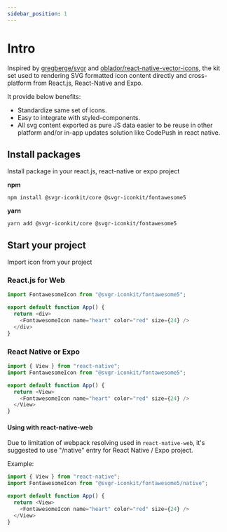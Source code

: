 ```yaml
---
sidebar_position: 1
---
```


# Intro



Inspired by [gregberge/svgr](https://github.com/gregberge/svgr) and [oblador/react-native-vector-icons](https://github.com/oblador/react-native-vector-icons), the kit set used to rendering SVG formatted icon content directly and cross-platform from React.js, React-Native and Expo.

It provide below benefits:
- Standardize same set of icons.
- Easy to integrate with styled-components.
- All svg content exported as pure JS data easier to be reuse in other platform and/or in-app updates solution like CodePush in react native.



## Install packages

Install package in your react.js, react-native or expo project

**npm**
```shell
npm install @svgr-iconkit/core @svgr-iconkit/fontawesome5
```


**yarn**
```shell
yarn add @svgr-iconkit/core @svgr-iconkit/fontawesome5
```

## Start your project

Import icon from your project 

### React.js for Web

```javascript
import FontawesomeIcon from "@svgr-iconkit/fontawesome5";

export default function App() {
  return <div>
    <FontawesomeIcon name="heart" color="red" size={24} />
  </div>
}
```

### React Native or Expo


```javascript
import { View } from "react-native";
import FontawesomeIcon from "@svgr-iconkit/fontawesome5";

export default function App() {
  return <View>
    <FontawesomeIcon name="heart" color="red" size={24} />
  </View>
}
```

#### Using with react-native-web

Due to limitation of webpack resolving used in ```react-native-web```, it's suggested to use "/native" entry for React Native / Expo project. 

Example:

```javascript
import { View } from "react-native";
import FontawesomeIcon from "@svgr-iconkit/fontawesome5/native";

export default function App() {
  return <View>
    <FontawesomeIcon name="heart" color="red" size={24} />
  </View>
}
```
